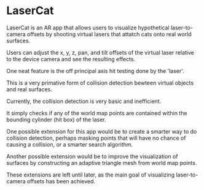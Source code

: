 # LaserCat

LaserCat is an AR app that allows users to visualize hypothetical laser-to-camera offsets by shooting 
virtual lasers that attatch cats onto real world surfaces. 

Users can adjust the x, y, z, pan, and tilt offsets of the virtual laser relative to the device camera and 
see the resulting effects.

One neat feature is the off principal axis hit testing done by the 'laser'.

This is a very primative form of collision detection bewteen virtual objects and real surfaces. 

Currently, the collision detection is very basic and inefficient.  

It simply checks if any of the world map points are contained within the bounding cylinder (hit box) of the laser. 

One possible extension for this app would be to create a smarter way to do collision detection,
perhaps masking points that will have no chance of causing a collision, or a smarter search algorithm. 

Another possible extension would be to improve the visualization of surfaces by constructing an adaptive triangle
mesh from world map points. 

These extensions are left until later, as the main goal of visualizing laser-to-camera offsets has been achieved.

